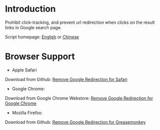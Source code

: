 Introduction
============

Prohibit click-tracking, and prevent url redirection when clicks on the result links in Google search page.

Script homepage: [English](http://kodango.com/remove-google-redirection) or [Chinese](http://kodango.com/remove-google-redirection-extension)

Browser Support
===============

* Apple Safari

Download from Github: [Remove Google Redirection for Safari](https://github.com/dangoakachan/Remove-Google-Redirection/raw/master/extension/safari/remove-google-redirection.safariextz)

* Google Chrome:

Download from Google Chrome Webstore: [Remove Google Redirection for Google Chrome](https://chrome.google.com/webstore/detail/remove-google-redirection/dnhjklgpiifbofihffldllbcopkinlod)

* Mozilla Firefox:

Download from Github: [Remove Google Redirection for Greasemonkey](https://github.com/dangoakachan/Remove-Google-Redirection/raw/master/extension/firefox/remove-google-redirection.user.js)
